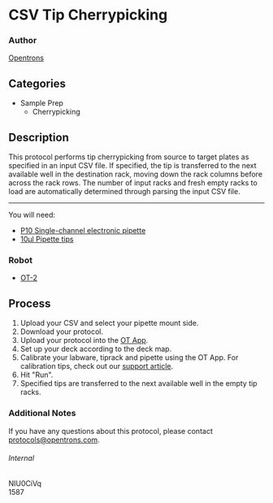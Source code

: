 # CSV Tip Cherrypicking

### Author
[Opentrons](http://www.opentrons.com/)

## Categories
* Sample Prep
    * Cherrypicking

## Description
This protocol performs tip cherrypicking from source to target plates as specified in an input CSV file. If specified, the tip is transferred to the next available well in the destination rack, moving down the rack columns before across the rack rows. The number of input racks and fresh empty racks to load are automatically determined through parsing the input CSV file.

---

You will need:
* [P10 Single-channel electronic pipette](https://shop.opentrons.com/collections/ot-2-pipettes/products/single-channel-electronic-pipette?variant=5978967113757)
* [10µl Pipette tips](https://shop.opentrons.com/collections/opentrons-tips/products/opentrons-10ul-tips)

### Robot
* [OT-2](https://opentrons.com/ot-2)

## Process
1. Upload your CSV and select your pipette mount side.
2. Download your protocol.
3. Upload your protocol into the [OT App](https://opentrons.com/ot-app).
4. Set up your deck according to the deck map.
5. Calibrate your labware, tiprack and pipette using the OT App. For calibration tips, check out our [support article](https://support.opentrons.com/ot-2/getting-started-software-setup/deck-calibration).
6. Hit "Run".
7. Specified tips are transferred to the next available well in the empty tip racks.

### Additional Notes
If you have any questions about this protocol, please contact protocols@opentrons.com.

###### Internal
NIU0CiVq  
1587
